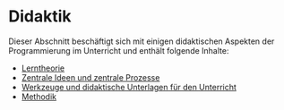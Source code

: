 # Didaktik
Dieser Abschnitt beschäftigt sich mit einigen didaktischen Aspekten der Programmierung im Unterricht und enthält folgende Inhalte:

* [Lerntheorie](Lerntheorie.md)
* [Zentrale Ideen und zentrale Prozesse](Zentrale-Ideen.md)
* [Werkzeuge und didaktische Unterlagen für den Unterricht](Werkzeuge.md)
* [Methodik](Methodik.md)
